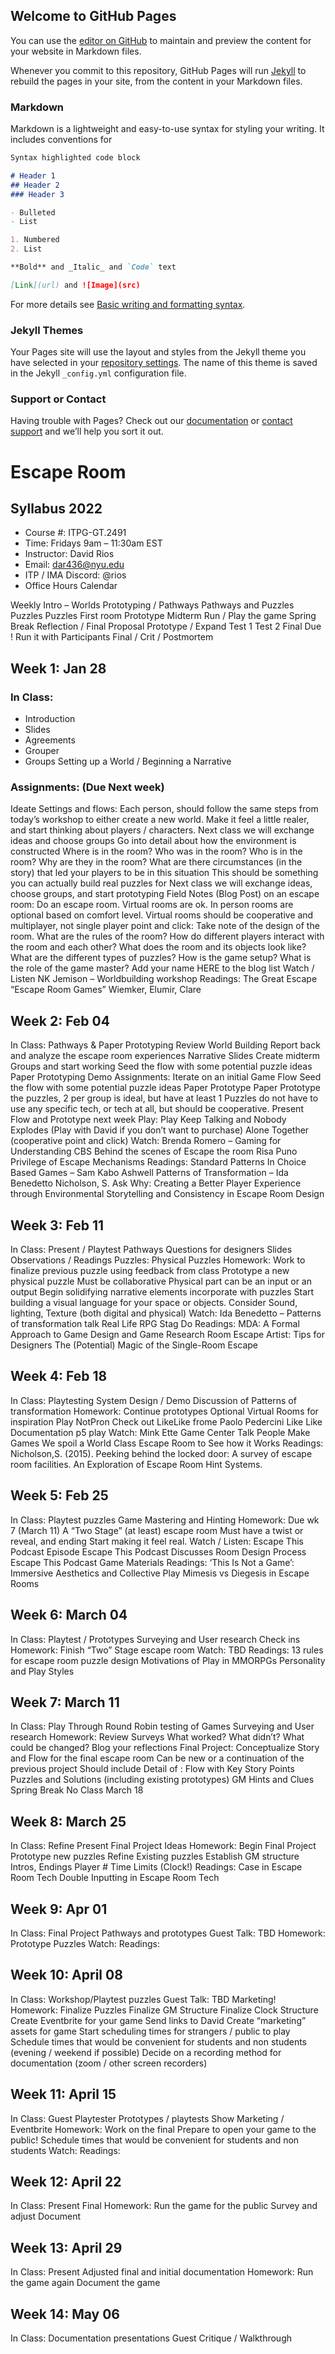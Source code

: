 ## Welcome to GitHub Pages

You can use the [editor on GitHub](https://github.com/RiosITP/Escape-Room/edit/main/README.md) to maintain and preview the content for your website in Markdown files.

Whenever you commit to this repository, GitHub Pages will run [Jekyll](https://jekyllrb.com/) to rebuild the pages in your site, from the content in your Markdown files.

### Markdown

Markdown is a lightweight and easy-to-use syntax for styling your writing. It includes conventions for

```markdown
Syntax highlighted code block

# Header 1
## Header 2
### Header 3

- Bulleted
- List

1. Numbered
2. List

**Bold** and _Italic_ and `Code` text

[Link](url) and ![Image](src)
```

For more details see [Basic writing and formatting syntax](https://docs.github.com/en/github/writing-on-github/getting-started-with-writing-and-formatting-on-github/basic-writing-and-formatting-syntax).

### Jekyll Themes

Your Pages site will use the layout and styles from the Jekyll theme you have selected in your [repository settings](https://github.com/RiosITP/Escape-Room/settings/pages). The name of this theme is saved in the Jekyll `_config.yml` configuration file.

### Support or Contact

Having trouble with Pages? Check out our [documentation](https://docs.github.com/categories/github-pages-basics/) or [contact support](https://support.github.com/contact) and we’ll help you sort it out.


# Escape Room 
## Syllabus 2022
- Course #: ITPG-GT.2491
- Time: Fridays 9am – 11:30am EST
- Instructor: David Rios
- Email: dar436@nyu.edu
- ITP / IMA Discord: @rios
- Office Hours Calendar

Weekly
Intro – Worlds
Prototyping / Pathways
Pathways and Puzzles
Puzzles
Puzzles
First room Prototype
Midterm Run / Play the game
Spring Break
Reflection / Final Proposal
Prototype / Expand
Test 1
Test 2
Final Due !
Run it with Participants
Final / Crit / Postmortem

## Week 1: Jan 28
### In Class:
- Introduction
- Slides
- Agreements
- Grouper
- Groups
Setting up a World / Beginning a Narrative
### Assignments: (Due Next week)
Ideate Settings and flows: Each person, should follow the same steps from today’s workshop to either create a new world. Make it feel a little realer, and start thinking about players / characters. Next class we will exchange ideas and choose groups
Go into detail about how the environment is constructed
Where is in the room?
Who was in the room? Who is in the room?
Why are they in the room?
What are there circumstances (in the story) that led your players to be in this situation
This should be something you can actually build real puzzles for
Next class we will exchange ideas, choose groups, and start prototyping
Field Notes (Blog Post) on an escape room:
Do an escape room. Virtual rooms are ok. In person rooms are optional based on comfort level. Virtual rooms should be cooperative and multiplayer, not single player point and click:
Take note of the design of the room.  What are the rules of the room? How do different players interact with the room and each other? What does the room and its objects look like?  What are the different types of puzzles? How is the game setup? What is the role of the game master?
Add your name HERE to the blog list
Watch / Listen
NK Jemison – Worldbuilding workshop
Readings:
The Great Escape
“Escape Room Games” Wiemker, Elumir, Clare

## Week 2: Feb 04
In Class: Pathways & Paper Prototyping
Review World Building
Report back and analyze the escape room experiences
Narrative Slides
Create midterm Groups and start working
Seed the flow with some potential puzzle ideas
Paper Prototyping Demo
Assignments:
Iterate on an initial Game Flow
Seed the flow with some potential puzzle ideas
Paper Prototype
Paper Prototype the puzzles, 2 per group is ideal, but have at least 1
Puzzles do not have to use any specific tech, or tech at all, but should be cooperative.
Present Flow and Prototype next week
Play:
Play Keep Talking and Nobody Explodes (Play with David if you don’t want to purchase)
Alone Together (cooperative point and click)
Watch: 
Brenda Romero – Gaming for Understanding
CBS Behind the scenes of Escape the room
Risa Puno Privilege of Escape Mechanisms
Readings:
Standard Patterns In Choice Based Games – Sam Kabo Ashwell
Patterns of Transformation – Ida Benedetto
Nicholson, S. Ask Why: Creating a Better Player Experience through Environmental Storytelling and Consistency in Escape Room Design

## Week 3: Feb 11
In Class:
Present / Playtest Pathways
Questions for designers
Slides
Observations / Readings
Puzzles: Physical Puzzles
Homework:
Work to finalize previous puzzle using feedback from class
Prototype a new physical puzzle
Must be collaborative
Physical part can be an input or an output
Begin solidifying narrative elements incorporate with puzzles
Start building a visual language for your space or objects.
Consider Sound, lighting, Texture (both digital and physical)
Watch: 
Ida Benedetto – Patterns of transformation talk
Real Life RPG Stag Do
Readings:
MDA: A Formal Approach to Game Design and Game Research
Room Escape Artist: Tips for Designers The (Potential) Magic of the Single-Room Escape

## Week 4: Feb 18
In Class:
Playtesting
System Design / Demo
Discussion of Patterns of transformation
Homework:
Continue prototypes
Optional Virtual Rooms for inspiration
Play NotPron
Check out LikeLike frome Paolo Pedercini
Like Like Documentation
p5 play
Watch: 
Mink Ette Game Center Talk
People Make Games We spoil a World Class Escape Room to See how it Works
Readings:
Nicholson,S. (2015). Peeking behind the locked door: A survey of escape room facilities.
An Exploration of Escape Room Hint Systems.

## Week 5: Feb 25
In Class:
Playtest puzzles
Game Mastering and Hinting
Homework: Due wk 7 (March 11)
A “Two Stage” (at least) escape room
Must have a twist or reveal, and ending
Start making it feel real.
Watch / Listen: 
Escape This Podcast Episode
Escape This Podcast Discusses Room Design Process
Escape This Podcast Game Materials
Readings:
‘This Is Not a Game’: Immersive Aesthetics and Collective Play
Mimesis vs Diegesis in Escape Rooms

## Week 6: March 04
In Class: Playtest / Prototypes
Surveying and User research
Check ins
Homework:
Finish “Two” Stage escape room
Watch: TBD
Readings:
13 rules for escape room puzzle design
Motivations of Play in MMORPGs
Personality and Play Styles

## Week 7: March 11
In Class: Play Through
Round Robin testing of Games
Surveying and User research
Homework:
Review Surveys
What worked? What didn’t? What could be changed?
Blog your reflections
Final Project:
Conceptualize Story and Flow for the final escape room
Can be new or a continuation of the previous project
Should include Detail of :
Flow with Key Story Points
Puzzles and Solutions (including existing prototypes)
GM Hints and Clues
Spring Break No Class March 18

## Week 8: March 25
In Class: Refine
Present Final Project Ideas
Homework:
Begin Final Project
Prototype new puzzles
Refine Existing puzzles
Establish GM structure
Intros, Endings
Player #
Time Limits (Clock!)
Readings:
Case in Escape Room Tech
Double Inputting in Escape Room Tech

## Week 9: Apr 01
In Class:
Final Project Pathways and prototypes
Guest Talk: TBD
Homework:
Prototype Puzzles
Watch: 
Readings:

## Week 10: April 08
In Class:
Workshop/Playtest puzzles
Guest Talk: TBD
Marketing!
Homework:
Finalize Puzzles
Finalize GM Structure
Finalize Clock Structure
Create Eventbrite for your game
Send links to David
Create “marketing” assets for game
Start scheduling times for strangers / public to play
Schedule times that would be convenient for students and non students (evening / weekend if possible)
Decide on a recording method for documentation (zoom / other screen recorders)

## Week 11: April 15
In Class:
Guest Playtester
Prototypes / playtests
Show Marketing / Eventbrite
Homework:
Work on the final
Prepare to open your game to the public!
Schedule times that would be convenient for students and non students
Watch: 
Readings:

## Week 12: April 22
In Class:
Present Final
Homework:
Run the game for the public
Survey and adjust
Document

## Week 13: April 29
In Class:
Present Adjusted final and initial documentation
Homework:
Run the game again
Document the game

## Week 14: May 06
In Class:
Documentation presentations
Guest Critique / Walkthrough

